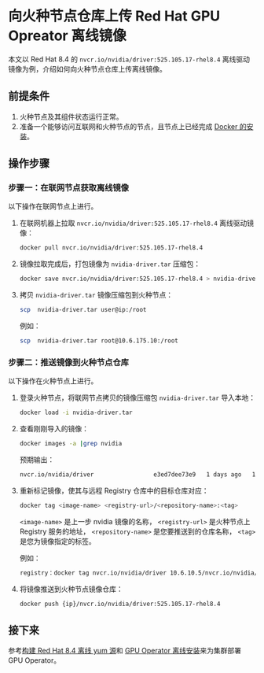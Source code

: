 # 向火种节点仓库上传 Red Hat GPU Opreator 离线镜像

本文以 Red Hat 8.4 的 `nvcr.io/nvidia/driver:525.105.17-rhel8.4` 离线驱动镜像为例，介绍如何向火种节点仓库上传离线镜像。

## 前提条件

1. 火种节点及其组件状态运行正常。
1. 准备一个能够访问互联网和火种节点的节点，且节点上已经完成 [Docker 的安装](../../../../install/community/kind/online.md#安装-docker)。

## 操作步骤

### 步骤一：在联网节点获取离线镜像

以下操作在联网节点上进行。

1. 在联网机器上拉取 `nvcr.io/nvidia/driver:525.105.17-rhel8.4` 离线驱动镜像：

    ```bash
    docker pull nvcr.io/nvidia/driver:525.105.17-rhel8.4
    ```

2. 镜像拉取完成后，打包镜像为 `nvidia-driver.tar` 压缩包：

    ```bash
    docker save nvcr.io/nvidia/driver:525.105.17-rhel8.4 > nvidia-driver.tar
    ```

3. 拷贝 `nvidia-driver.tar` 镜像压缩包到火种节点：

    ```bash
    scp  nvidia-driver.tar user@ip:/root
    ```

    例如：

    ```bash
    scp  nvidia-driver.tar root@10.6.175.10:/root
    ```

### 步骤二：推送镜像到火种节点仓库

以下操作在火种节点上进行。

1. 登录火种节点，将联网节点拷贝的镜像压缩包 `nvidia-driver.tar` 导入本地：

    ```bash
    docker load -i nvidia-driver.tar
    ```

2. 查看刚刚导入的镜像：

    ```bash
    docker images -a |grep nvidia
    ```

    预期输出：

    ```bash
    nvcr.io/nvidia/driver                 e3ed7dee73e9   1 days ago   1.02GB
    ```

3. 重新标记镜像，使其与远程 Registry 仓库中的目标仓库对应：

    ```bash
    docker tag <image-name> <registry-url>/<repository-name>:<tag>
    ```

    `<image-name>` 是上一步 nvidia 镜像的名称，
    `<registry-url>` 是火种节点上 Registry 服务的地址，
    `<repository-name>` 是您要推送到的仓库名称，
    `<tag>` 是您为镜像指定的标签。

    例如：

    ```bash
    registry：docker tag nvcr.io/nvidia/driver 10.6.10.5/nvcr.io/nvidia/driver:525.105.17-rhel8.4
    ```

4. 将镜像推送到火种节点镜像仓库：

    ```bash
    docker push {ip}/nvcr.io/nvidia/driver:525.105.17-rhel8.4
    ```

## 接下来

参考[构建 Red Hat 8.4 离线 yum 源](./upgrade_yum_source_redhat8_4.md)和
[GPU Operator 离线安装](./install_nvidia_driver_of_operator.md)来为集群部署 GPU Operator。
